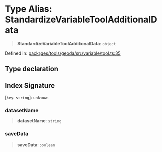 # Type Alias: StandardizeVariableToolAdditionalData

> **StandardizeVariableToolAdditionalData**: `object`

Defined in: [packages/tools/geoda/src/variable/tool.ts:35](https://github.com/GeoDaCenter/openassistant/blob/bc4037be52d89829440fcc4aaa1010be73719d16/packages/tools/geoda/src/variable/tool.ts#L35)

## Type declaration

## Index Signature

\[`key`: `string`\]: `unknown`

### datasetName

> **datasetName**: `string`

### saveData

> **saveData**: `boolean`
